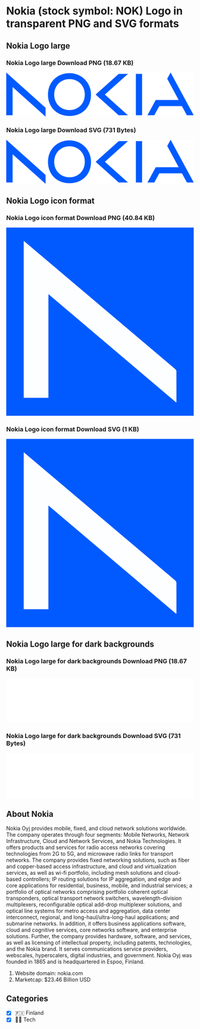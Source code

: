 # Nokia (stock symbol: NOK) Logo in transparent PNG and SVG formats

## Nokia Logo large

### Nokia Logo large Download PNG (18.67 KB)

![Nokia Logo large Download PNG (18.67 KB)](/img/orig/NOK_BIG-8604230c.png)

### Nokia Logo large Download SVG (731 Bytes)

![Nokia Logo large Download SVG (731 Bytes)](/img/orig/NOK_BIG-1c7c2bbb.svg)

## Nokia Logo icon format

### Nokia Logo icon format Download PNG (40.84 KB)

![Nokia Logo icon format Download PNG (40.84 KB)](/img/orig/NOK-3138a490.png)

### Nokia Logo icon format Download SVG (1 KB)

![Nokia Logo icon format Download SVG (1 KB)](/img/orig/NOK-86388530.svg)

## Nokia Logo large for dark backgrounds

### Nokia Logo large for dark backgrounds Download PNG (18.67 KB)

![Nokia Logo large for dark backgrounds Download PNG (18.67 KB)](/img/orig/NOK_BIG.D-aad43119.png)

### Nokia Logo large for dark backgrounds Download SVG (731 Bytes)

![Nokia Logo large for dark backgrounds Download SVG (731 Bytes)](/img/orig/NOK_BIG.D-bbae5666.svg)

## About Nokia

Nokia Oyj provides mobile, fixed, and cloud network solutions worldwide. The company operates through four segments: Mobile Networks, Network Infrastructure, Cloud and Network Services, and Nokia Technologies. It offers products and services for radio access networks covering technologies from 2G to 5G, and microwave radio links for transport networks. The company provides fixed networking solutions, such as fiber and copper-based access infrastructure, and cloud and virtualization services, as well as wi-fi portfolio, including mesh solutions and cloud-based controllers; IP routing solutions for IP aggregation, and edge and core applications for residential, business, mobile, and industrial services; a portfolio of optical networks comprising portfolio coherent optical transponders, optical transport network switchers, wavelength-division multiplexers, reconfigurable optical add-drop multiplexer solutions, and optical line systems for metro access and aggregation, data center interconnect, regional, and long-haul/ultra-long-haul applications; and submarine networks. In addition, it offers business applications software, cloud and cognitive services, core networks software, and enterprise solutions. Further, the company provides hardware, software, and services, as well as licensing of intellectual property, including patents, technologies, and the Nokia brand. It serves communications service providers, webscales, hyperscalers, digital industries, and government. Nokia Oyj was founded in 1865 and is headquartered in Espoo, Finland.

1. Website domain: nokia.com
2. Marketcap: $23.46 Billion USD


## Categories
- [x] 🇫🇮 Finland
- [x] 👩‍💻 Tech
